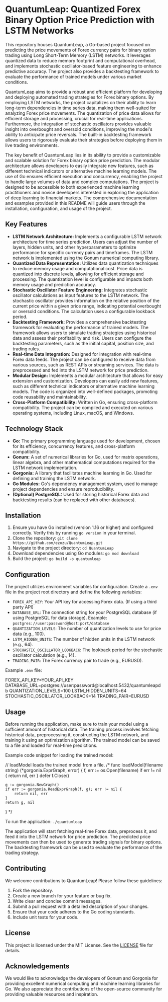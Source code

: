 # QuantumLeap: Quantized Forex Binary Option Price Prediction with LSTM Networks

This repository houses QuantumLeap, a Go-based project focused on predicting the price movements of Forex currency pairs for binary option trading using Long Short-Term Memory (LSTM) networks. It leverages quantized data to reduce memory footprint and computational overhead, and implements stochastic oscillator-based feature engineering to enhance predictive accuracy. The project also provides a backtesting framework to evaluate the performance of trained models under various market conditions.

QuantumLeap aims to provide a robust and efficient platform for developing and deploying automated trading strategies for Forex binary options. By employing LSTM networks, the project capitalizes on their ability to learn long-term dependencies in time series data, making them well-suited for analyzing Forex price movements. The quantization of price data allows for efficient storage and processing, crucial for real-time applications. Furthermore, the integration of stochastic oscillators provides valuable insight into overbought and oversold conditions, improving the model's ability to anticipate price reversals. The built-in backtesting framework allows users to rigorously evaluate their strategies before deploying them in live trading environments.

The key benefit of QuantumLeap lies in its ability to provide a customizable and scalable solution for Forex binary option price prediction. The modular architecture allows developers to easily integrate new features, such as different technical indicators or alternative machine learning models. The use of Go ensures efficient execution and concurrency, enabling the project to handle large volumes of data and complex computations. The project is designed to be accessible to both experienced machine learning practitioners and novice developers interested in exploring the application of deep learning to financial markets. The comprehensive documentation and examples provided in this README will guide users through the installation, configuration, and usage of the project.

## Key Features

*   **LSTM Network Architecture:** Implements a configurable LSTM network architecture for time series prediction. Users can adjust the number of layers, hidden units, and other hyperparameters to optimize performance for specific currency pairs and timeframes. The LSTM network is implemented using the Gonum numerical computing library.
*   **Quantized Data Representation:** Utilizes data quantization techniques to reduce memory usage and computational cost. Price data is quantized into discrete levels, allowing for efficient storage and processing. The quantization level is configurable and impacts both memory usage and prediction accuracy.
*   **Stochastic Oscillator Feature Engineering:** Integrates stochastic oscillator calculations as input features to the LSTM network. The stochastic oscillator provides information on the relative position of the current price within a given price range, indicating potential overbought or oversold conditions. The calculation uses a configurable lookback period.
*   **Backtesting Framework:** Provides a comprehensive backtesting framework for evaluating the performance of trained models. The framework allows users to simulate trading strategies using historical data and assess their profitability and risk. Users can configure the backtesting parameters, such as the initial capital, position size, and trading rules.
*   **Real-time Data Integration:** Designed for integration with real-time Forex data feeds. The project can be configured to receive data from various sources, such as REST APIs or streaming services. The data is preprocessed and fed into the LSTM network for price prediction.
*   **Modular Design:** Implements a modular architecture that allows for easy extension and customization. Developers can easily add new features, such as different technical indicators or alternative machine learning models. The code is organized into well-defined packages, promoting code reusability and maintainability.
*   **Cross-Platform Compatibility:** Written in Go, ensuring cross-platform compatibility. The project can be compiled and executed on various operating systems, including Linux, macOS, and Windows.

## Technology Stack

*   **Go:** The primary programming language used for development, chosen for its efficiency, concurrency features, and cross-platform compatibility.
*   **Gonum:** A set of numerical libraries for Go, used for matrix operations, linear algebra, and other mathematical computations required for the LSTM network implementation.
*   **Gorgonia:** A library that facilitates machine learning in Go. Used for defining and training the LSTM network.
*   **Go Modules:** Go's dependency management system, used to manage project dependencies and ensure reproducibility.
*   **(Optional) PostgreSQL:** Used for storing historical Forex data and backtesting results (can be replaced with other databases).

## Installation

1.  Ensure you have Go installed (version 1.16 or higher) and configured correctly. Verify this by running `go version` in your terminal.
2.  Clone the repository: `git clone https://github.com/ezozu/QuantumLeap.git`
3.  Navigate to the project directory: `cd QuantumLeap`
4.  Download dependencies using Go modules: `go mod download`
5.  Build the project: `go build -o quantumleap`

## Configuration

The project utilizes environment variables for configuration. Create a `.env` file in the project root directory and define the following variables:

*   `FOREX_API_KEY`: Your API key for accessing Forex data. (If using a third party API)
*   `DATABASE_URL`: The connection string for your PostgreSQL database (if using PostgreSQL for data storage). Example: `postgres://user:password@host:port/database`
*   `QUANTIZATION_LEVELS`: The number of quantization levels to use for price data (e.g., 100).
*   `LSTM_HIDDEN_UNITS`: The number of hidden units in the LSTM network (e.g., 64).
*   `STOCHASTIC_OSCILLATOR_LOOKBACK`: The lookback period for the stochastic oscillator calculation (e.g., 14).
*   `TRADING_PAIR`: The Forex currency pair to trade (e.g., EURUSD).

Example `.env` file:

FOREX_API_KEY=YOUR_API_KEY
DATABASE_URL=postgres://user:password@localhost:5432/quantumleapdb
QUANTIZATION_LEVELS=100
LSTM_HIDDEN_UNITS=64
STOCHASTIC_OSCILLATOR_LOOKBACK=14
TRADING_PAIR=EURUSD

## Usage

Before running the application, make sure to train your model using a sufficient amount of historical data. The training process involves fetching historical data, preprocessing it, constructing the LSTM network, and training it using an optimization algorithm. The trained model can be saved to a file and loaded for real-time predictions.

Example code snippet for loading the trained model:

// loadModel loads the trained model from a file.
/*
func loadModel(filename string) (*gorgonia.ExprGraph, error) {
	f, err := os.Open(filename)
	if err != nil {
		return nil, err
	}
	defer f.Close()

	g := gorgonia.NewGraph()
	if err := gorgonia.ReadExprGraph(f, g); err != nil {
		return nil, err
	}
	return g, nil
}
*/

To run the application: `./quantumleap`

The application will start fetching real-time Forex data, preprocess it, and feed it into the LSTM network for price prediction. The predicted price movements can then be used to generate trading signals for binary options. The backtesting framework can be used to evaluate the performance of the trading strategy.

## Contributing

We welcome contributions to QuantumLeap! Please follow these guidelines:

1.  Fork the repository.
2.  Create a new branch for your feature or bug fix.
3.  Write clear and concise commit messages.
4.  Submit a pull request with a detailed description of your changes.
5.  Ensure that your code adheres to the Go coding standards.
6.  Include unit tests for your code.

## License

This project is licensed under the MIT License. See the [LICENSE](https://github.com/ezozu/QuantumLeap/blob/main/LICENSE) file for details.

## Acknowledgements

We would like to acknowledge the developers of Gonum and Gorgonia for providing excellent numerical computing and machine learning libraries for Go. We also appreciate the contributions of the open-source community for providing valuable resources and inspiration.
